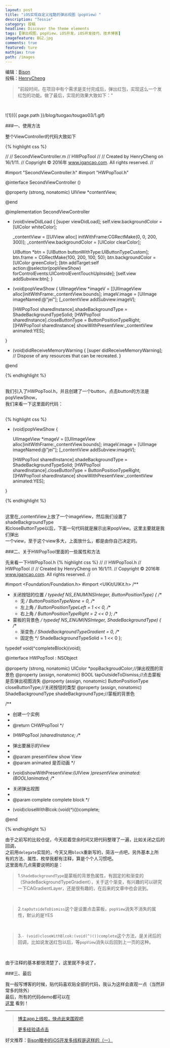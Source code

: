 ```yaml
---
layout: post
title: "iOS实现自定义炫酷的弹出视图（popView）"
description: "Tessie"
category: 投稿
headline: Discover the theme elements
tags: [弹出视图，popView，iOS开发，iOS开发技巧，技术博客]
imagefeature: BG2.jpg
comments: true
featured: ture
mathjax: true
path: /images
---
```

编辑：[Bison](http://allluckly.cn/)<br>
投稿：[HenryCheng](http://www.jianshu.com/users/233c37d8a732/latest_articles)<br>

>&quot;前段时间，在项目中有个需求是支付完成后，弹出红包，实现这么一个发红包的功能。做了最后，实现的效果大致如下：&quot;

<br>

![1]({{ page.path }}/blog/tuogao/tougao03/1.gif)<br>


###一、使用方法<br>

整个ViewController的代码大致如下<br>

{% highlight css %}


//
//  SecondViewController.m
//  HWPopTool
//
//  Created by HenryCheng on 16/1/11.
//  Copyright © 2016年 www.igancao.com. All rights reserved.
//

#import "SecondViewController.h"
#import "HWPopTool.h"

@interface SecondViewController ()

@property (strong, nonatomic) UIView *contentView;

@end

@implementation SecondViewController

- (void)viewDidLoad {
    [super viewDidLoad];
    self.view.backgroundColor = [UIColor whiteColor];

    _contentView = [[UIView alloc] initWithFrame:CGRectMake(0, 0, 200, 300)];
    _contentView.backgroundColor = [UIColor clearColor];

    UIButton *btn = [UIButton buttonWithType:UIButtonTypeCustom];
    btn.frame = CGRectMake(100, 200, 100, 50);
    btn.backgroundColor = [UIColor greenColor];
    [btn addTarget:self action:@selector(popViewShow) forControlEvents:UIControlEventTouchUpInside];
    [self.view addSubview:btn];
}

- (void)popViewShow {
    UIImageView *imageV = [[UIImageView alloc]initWithFrame:_contentView.bounds];
    imageV.image = [UIImage imageNamed:@"jei"];
    [_contentView addSubview:imageV];

    [HWPopTool sharedInstance].shadeBackgroundType = ShadeBackgroundTypeSolid;
    [HWPopTool sharedInstance].closeButtonType = ButtonPositionTypeRight;
    [[HWPopTool sharedInstance] showWithPresentView:_contentView animated:YES];

}

- (void)didReceiveMemoryWarning {
    [super didReceiveMemoryWarning];
    // Dispose of any resources that can be recreated.
}

@end

{% endhighlight %}

<br>
我们引入了HWPopTool.h，并且创建了一个button，点击button的方法是popViewShow，<br>
我们来看一下这里面的代码：<br>
<br>

{% highlight css %}

- (void)popViewShow {

    UIImageView *imageV = [[UIImageView alloc]initWithFrame:_contentView.bounds];
    imageV.image = [UIImage imageNamed:@"jei"];
    [_contentView addSubview:imageV];

    [HWPopTool sharedInstance].shadeBackgroundType = ShadeBackgroundTypeSolid;
    [HWPopTool sharedInstance].closeButtonType = ButtonPositionTypeRight;
    [[HWPopTool sharedInstance] showWithPresentView:_contentView animated:YES];

}

{% endhighlight %}

<br>
这里在_contentView上放了一个imageView，然后我们设置了shadeBackgroundType<br>
和closeButtonType以后，下面一句代码就是展示出来popView。这里主要就是我们弹出<br>
一个view，至于这个view多大，上面放什么，都是由你自己决定的。<br>

###二、关于HWPopTool里面的一些属性和方法<br>

先来看一下HWPopTool.h
{% highlight css %}
//
//  HWPopTool.h
//  HWPopTool
//
//  Created by HenryCheng on 16/1/11.
//  Copyright © 2016年 www.igancao.com. All rights reserved.
//

#import <Foundation/Foundation.h>
#import <UIKit/UIKit.h>
/**
*  关闭按钮的位置
*/
typedef NS_ENUM(NSInteger, ButtonPositionType) {
    /**
    *  无
    */
    ButtonPositionTypeNone = 0,
    /**
    *  左上角
    */
    ButtonPositionTypeLeft = 1 << 0,
    /**
    *  右上角
    */
    ButtonPositionTypeRight = 2 << 0
};
/**
*  蒙板的背景色
*/
typedef NS_ENUM(NSInteger, ShadeBackgroundType) {
    /**
    *  渐变色
    */
    ShadeBackgroundTypeGradient = 0,
    /**
    *  固定色
    */
    ShadeBackgroundTypeSolid = 1 << 0
};

typedef void(^completeBlock)(void);

@interface HWPopTool : NSObject

@property (strong, nonatomic) UIColor *popBackgroudColor;//弹出视图的背景色
@property (assign, nonatomic) BOOL tapOutsideToDismiss;//点击蒙板是否弹出视图消失
@property (assign, nonatomic) ButtonPositionType closeButtonType;//关闭按钮的类型
@property (assign, nonatomic) ShadeBackgroundType shadeBackgroundType;//蒙板的背景色

/**
*  创建一个实例
*
*  @return CHWPopTool
*/
+ (HWPopTool *)sharedInstance;
/**
*  弹出要展示的View
*
*  @param presentView show View
*  @param animated    是否动画
*/
- (void)showWithPresentView:(UIView *)presentView animated:(BOOL)animated;
/**
*  关闭弹出视图
*
*  @param complete complete block
*/
- (void)closeWithBlcok:(void(^)())complete;

@end

{% endhighlight %}

由于之前写的比较仓促，今天趁着空余时间又把代码整理了一遍，比如关闭之后的回调，<br>
之前用`delegate`实现的，今天又用`block`重新写的，简洁一点吧，另外基本上所<br>
有的方法、属性、枚举我都有注释，算是个个人习惯吧。<br>
这里面有几点需要说明的是：<br>

> 1.`ShadeBackgroundType`是蒙板的背景色属性，有固定的和渐变的（ShadeBackgroundTypeGradient），关于这个渐变，有兴趣的可以研究一下CAGradientLayer，还是很有趣的，在后来的文章中也会说到。

<br>

> 2.`tapOutsideToDismiss`这个是设置点击蒙板，`popView`消失不消失的属性，默认的是YES

<br>

> 3.`- (void)closeWithBlcok:(void(^)())complete`这个方法，是关闭后的回调，比如说发送红包以后，等`popView`消失以后回到上一页的这种。

<br>

由于注释的基本都很清楚了，这里就不多说了，<br>

###三、最后

我一般写博客的时候，贴代码喜欢贴全部的代码，我认为这样会直观一点（当然非常多的除外）<br>
最后，所有的代码demo都可以在<br>
[这里](https://github.com/Loveway/HWPopTool) 看到！<br>


----------------------------------------------------------

> [博主app上线啦，快点此来围观吧](https://itunes.apple.com/us/app/it-blog-zi-xueios-kai-fa-jin/id1067787090?l=zh&ls=1&mt=8)<br>

> [更多经验请点击](http://allluckly.cn/)<br>

好文推荐：[Bison眼中的iOS开发多线程是这样的（一）](http://allluckly.cn/多线程/duoxiancheng01/)<br>







